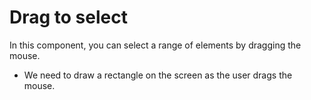 # Drag to select

In this component, you can select a range of elements by dragging the mouse.

- We need to draw a rectangle on the screen as the user drags the mouse.
